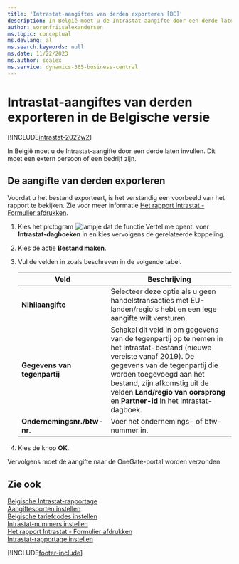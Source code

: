 ```yaml
---
title: 'Intrastat-aangiftes van derden exporteren [BE]'
description: In België moet u de Intrastat-aangifte door een derde laten invullen. Dit moet een extern persoon of een bedrijf zijn.
author: sorenfriisalexandersen
ms.topic: conceptual
ms.devlang: al
ms.search.keywords: null
ms.date: 11/22/2023
ms.author: soalex
ms.service: dynamics-365-business-central
---
```

# <a name="export-intrastat-third-party-declarations-in-the-belgian-version"></a>Intrastat-aangiftes van derden exporteren in de Belgische versie

[!INCLUDE[intrastat-2022w2](../../includes/intrastat-2022w2.md)]

In België moet u de Intrastat-aangifte door een derde laten invullen. Dit moet een extern persoon of een bedrijf zijn.  

## <a name="to-export-the-third-party-declaration"></a>De aangifte van derden exporteren

Voordat u het bestand exporteert, is het verstandig een voorbeeld van het rapport te bekijken. Zie voor meer informatie [Het rapport Intrastat - Formulier afdrukken](how-to-print-the-intrastat-form-report.md).  

1. Kies het pictogram ![lampje dat de functie Vertel me opent.](../../media/ui-search/search_small.png "Vertel me wat u wilt doen") voer **Intrastat-dagboeken** in en kies vervolgens de gerelateerde koppeling.  
2. Kies de actie **Bestand maken**.  
3. Vul de velden in zoals beschreven in de volgende tabel.  

    |Veld|Beschrijving|  
    |---------------------------------|---------------------------------------|  
    |**Nihilaangifte**|Selecteer deze optie als u geen handelstransacties met EU-landen/regio's hebt en een lege aangifte wilt versturen.|  
    |**Gegevens van tegenpartij**|Schakel dit veld in om gegevens van de tegenpartij op te nemen in het Intrastat-bestand (nieuwe vereiste vanaf 2019). De gegevens van de tegenpartij die worden toegevoegd aan het bestand, zijn afkomstig uit de velden **Land/regio van oorsprong** en **Partner-id** in het Intrastat-dagboek.|  
    |**Ondernemingsnr./btw-nr.**|Voer het ondernemings- of btw-nummer in.|  

4. Kies de knop **OK**.  

Vervolgens moet de aangifte naar de OneGate-portal worden verzonden.  

## <a name="see-also"></a>Zie ook

[Belgische Intrastat-rapportage](belgian-intrastat-reporting.md)  
[Aangiftesoorten instellen](how-to-set-up-declaration-types.md)  
[Belgische tariefcodes instellen](how-to-set-up-belgian-tariff-numbers.md)  
[Intrastat-nummers instellen](how-to-set-up-intrastat-establishment-numbers.md)  
[Het rapport Intrastat - Formulier afdrukken](how-to-print-the-intrastat-form-report.md)  
[Intrastat-rapportage instellen](../../finance-how-setup-report-intrastat.md)  

[!INCLUDE[footer-include](../../includes/footer-banner.md)]

